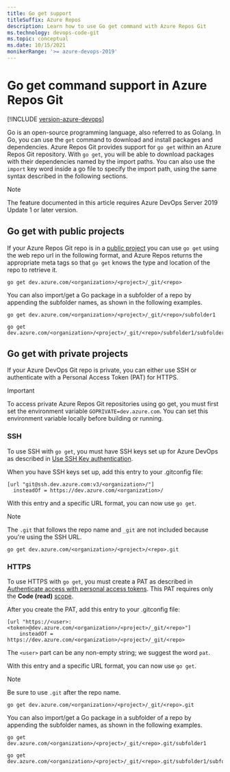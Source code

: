 ```yaml
---
title: Go get support
titleSuffix: Azure Repos
description: Learn how to use Go get command with Azure Repos Git
ms.technology: devops-code-git 
ms.topic: conceptual
ms.date: 10/15/2021
monikerRange: '>= azure-devops-2019'
---
```


# Go get command support in Azure Repos Git

[!INCLUDE [version-azure-devops](../includes/version-azure-devops.md)]

Go is an open-source programming language, also referred to as Golang. 
In Go, you can use the `get` command to download and install packages and dependencies. 
Azure Repos Git provides support for `go get` within an Azure Repos Git repository. 
With `go get`, you will be able to download packages with their dependencies named by the import paths. 
You can also use the `import` key word inside a go file to specify the import path, using the 
same syntax described in the following sections.

> [!NOTE]
> The feature documented in this article requires Azure DevOps Server 2019 Update 1 or later version. 

## Go get with public projects

If your Azure Repos Git repo is in a [public project](../../organizations/public/about-public-projects.md) 
you can use `go get` using the web repo url in the following format, 
and Azure Repos returns the appropriate meta tags so that `go get` knows 
the type and location of the repo to retrieve it.

```
go get dev.azure.com/<organization>/<project>/_git/<repo>
```

You can also import/get a Go package in a subfolder of a repo by appending 
the subfolder names, as shown in the following examples.

```
go get dev.azure.com/<organization>/<project>/_git/<repo>/subfolder1

go get dev.azure.com/<organization>/<project>/_git/<repo>/subfolder1/subfolder2
```

## Go get with private projects

If your Azure DevOps Git repo is private, you can either use SSH or authenticate with a Personal Access Token (PAT) for HTTPS.

> [!IMPORTANT]
> To access private Azure Repos Git repositories using go get, you must first set the environment variable `GOPRIVATE=dev.azure.com`. You can set this environment variable locally before building or running.

### SSH

To use SSH with `go get`, you must have SSH keys set up for Azure DevOps as described in [Use SSH Key authentication](use-ssh-keys-to-authenticate.md).

When you have SSH keys set up, add this entry to your .gitconfig file:

```
[url "git@ssh.dev.azure.com:v3/<organization>/"]
  insteadOf = https://dev.azure.com/<organization>/
```

With this entry and a specific URL format, you can now use `go get`.

> [!NOTE]
> The `.git` that follows the repo name and `_git` are not included because you're using the SSH URL.

```
go get dev.azure.com/<organization>/<project>/<repo>.git
```

### HTTPS

To use HTTPS with `go get`, you must create a PAT as described in [Authenticate access with personal access tokens](../../organizations/accounts/use-personal-access-tokens-to-authenticate.md). This PAT requires only the **Code (read)** [scope](../../integrate/get-started/authentication/oauth.md#scopes).

After you create the PAT, add this entry to your .gitconfig file:

```
[url "https://<user>:<token>@dev.azure.com/<organization>/<project>/_git/<repo>"]
    insteadOf = https://dev.azure.com/<organization>/<project>/_git/<repo>
```

The `<user>` part can be any non-empty string; we suggest the word `pat`.

With this entry and a specific URL format, you can now use `go get`.

> [!NOTE]
> Be sure to use `.git` after the repo name.

```
go get dev.azure.com/<organization>/<project>/_git/<repo>.git
```

You can also import/get a Go package in a subfolder of a repo by appending the subfolder 
names, as shown in the following examples.

```
go get dev.azure.com/<organization>/<project>/_git/<repo>.git/subfolder1

go get dev.azure.com/<organization>/<project>/_git/<repo>.git/subfolder1/subfolder2
```

